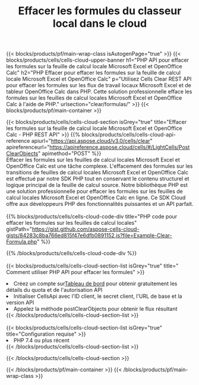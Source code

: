﻿---
title:  Effacer les formules du classeur local dans le cloud
description: API Cloud et SDK pour effacer les formules sur Microsoft Excel et OpenOffice Calc. Effacez les formules sur les feuilles de calcul locales par le Cells Cloud API. Le SDK prend en charge les types de langages de développement. Ils incluent Android, C#, Go, Java, NodeJS, Perl, PHP, Python, Ruby et Swift.
url: /fr/php/clear/formulas/
---
{{< blocks/products/pf/main-wrap-class isAutogenPage="true" >}}
{{< blocks/products/cells/cells-cloud-upper-banner h1="PHP API pour effacer les formules sur la feuille de calcul locale Microsoft Excel et OpenOffice Calc" h2="PHP Effacer pour effacer les formules sur la feuille de calcul locale Microsoft Excel et OpenOffice Calc" p="Utilisez Cells Clear REST API pour effacer les formules sur les flux de travail locaux Microsoft Excel et de tableur OpenOffice Calc dans PHP. Cette solution professionnelle efface les formules sur les feuilles de calcul locales Microsoft Excel et OpenOffice Calc à l\'aide de PHP." urlsection="clear/formulas/" >}}
{{< blocks/products/pf/main-container >}}

{{< blocks/products/cells/cells-cloud-section isGrey="true" title="Effacer les formules sur la feuille de calcul locale Microsoft Excel et OpenOffice Calc - PHP REST API" >}}
{{% blocks/products/cells/cells-cloud-api-reference apiurl="https://api.aspose.cloud/v3.0/cells/clear" apireferenceurl="https://apireference.aspose.cloud/cells/#/LightCells/PostClearObjects" apimethod="POST" %}}
<br/>
Effacer les formules sur les feuilles de calcul locales Microsoft Excel et OpenOffice Calc est une tâche complexe. L'effacement des formules sur les transitions de feuilles de calcul locales Microsoft Excel et OpenOffice Calc est effectué par notre SDK PHP tout en conservant le contenu structurel et logique principal de la feuille de calcul source. Notre bibliothèque PHP est une solution professionnelle pour effacer les formules sur les feuilles de calcul locales Microsoft Excel et OpenOffice Calc en ligne. Ce SDK Cloud offre aux développeurs PHP des fonctionnalités puissantes et un API parfait.
<br/>
<br/>
{{% blocks/products/cells/cells-cloud-code-div title="PHP code pour effacer les formules sur les feuilles de calcul locales" gistPath="https://gist.github.com/aspose-cells-cloud-gists/84283c8ba766ed815f47e6dfb0891152.js?file=Example-Clear-Formula.php" %}}
  
{{% /blocks/products/cells/cells-cloud-code-div %}}
<br/>
<br/>
{{< blocks/products/cells/cells-cloud-section-list isGrey="true" title=" Comment utiliser PHP API pour effacer les formules" >}}
<li> Créez un compte sur<a href="https://dashboard.aspose.cloud/">Tableau de bord</a> pour obtenir gratuitement les détails du quota et de l'autorisation API</li>
<li>Initialiser CellsApi avec l'ID client, le secret client, l'URL de base et la version API</li>
<li>Appelez la méthode postClearObjects pour obtenir le flux résultant</li>
{{< /blocks/products/cells/cells-cloud-section-list >}}
<br/>
<br/>
{{< blocks/products/cells/cells-cloud-section-list isGrey="true" title="Configuration requise" >}}
<li>PHP 7.4 ou plus récent</li>
{{< /blocks/products/cells/cells-cloud-section-list >}}

{{< /blocks/products/cells/cells-cloud-section >}}

{{< /blocks/products/pf/main-container >}}
{{< /blocks/products/pf/main-wrap-class >}}

